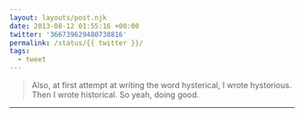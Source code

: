 ```yaml
---
layout: layouts/post.njk
date: 2013-08-12 01:55:16 +00:00
twitter: '366739629480738816'
permalink: /status/{{ twitter }}/
tags: 
  - tweet
---
```


> Also, at first attempt at writing the word hysterical, I wrote hystorious. Then I wrote historical. So yeah, doing good.

---
